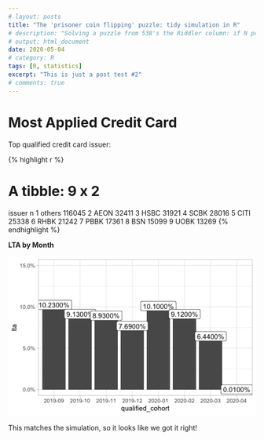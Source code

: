 ```yaml
---
# layout: posts
title: "The 'prisoner coin flipping' puzzle: tidy simulation in R"
# description: "Solving a puzzle from 538's the Riddler column: if N prisoners have a choice to flip a coin, and go free as long as one coin is flipped and all coins are heads, what strategy should they take to maximize their chances? Another demonstration of probabilistic reasoning and tidy simulation."
# output: html_document
date: 2020-05-04
# category: R
tags: [R, statistics]
excerpt: "This is just a post test #2"
# comments: true
---
```




# Most Applied Credit Card

Top qualified credit card issuer:

{% highlight r %}
# A tibble: 9 x 2
  issuer      n
  <chr>   <int>
1 others 116045
2 AEON    32411
3 HSBC    31921
4 SCBK    28016
5 CITI    25338
6 RHBK    21242
7 PBBK    17361
8 BSN     15099
9 UOBK    13269
{% endhighlight %}

**LTA by Month**


![center](/images/lta.png)

This matches the simulation, so it looks like we got it right!